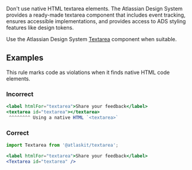 Don't use native HTML textarea elements. The Atlassian Design System provides a ready-made textarea
component that includes event tracking, ensures accessible implementations, and provides access to
ADS styling features like design tokens.

Use the Atlassian Design System [Textarea](/components/textarea/) component when suitable.

## Examples

This rule marks code as violations when it finds native HTML code elements.

### Incorrect

```jsx
<label htmlFor="textarea">Share your feedback</label>
<textarea id="textarea"></textarea>
 ^^^^^^^^ Using a native HTML `<textarea>`
```

### Correct

```jsx
import Textarea from '@atlaskit/textarea';

<label htmlFor="textarea">Share your feedback</label>
<Textarea id="textarea" />
```
